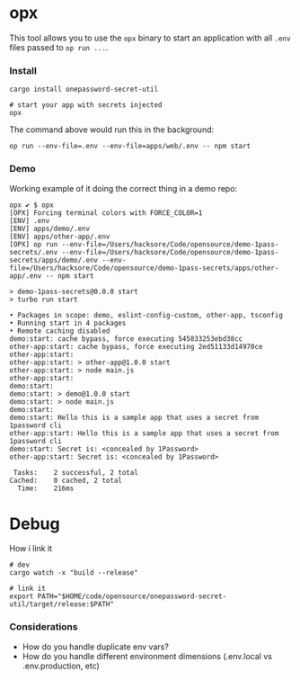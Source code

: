 # opx

This tool allows you to use the `opx` binary to start an application with all `.env` files passed to `op run ...`. 

### Install
`cargo install onepassword-secret-util`

```
# start your app with secrets injected
opx
```
The command above would run this in the background:
```
op run --env-file=.env --env-file=apps/web/.env -- npm start
```

### Demo
Working example of it doing the correct thing in a demo repo:
```
opx ✔ $ opx
[OPX] Forcing terminal colors with FORCE_COLOR=1
[ENV] .env
[ENV] apps/demo/.env
[ENV] apps/other-app/.env
[OPX] op run --env-file=/Users/hacksore/Code/opensource/demo-1pass-secrets/.env --env-file=/Users/hacksore/Code/opensource/demo-1pass-secrets/apps/demo/.env --env-file=/Users/hacksore/Code/opensource/demo-1pass-secrets/apps/other-app/.env -- npm start

> demo-1pass-secrets@0.0.0 start
> turbo run start

• Packages in scope: demo, eslint-config-custom, other-app, tsconfig
• Running start in 4 packages
• Remote caching disabled
demo:start: cache bypass, force executing 545833253ebd38cc
other-app:start: cache bypass, force executing 2ed51133d14970ce
other-app:start:
other-app:start: > other-app@1.0.0 start
other-app:start: > node main.js
other-app:start:
demo:start:
demo:start: > demo@1.0.0 start
demo:start: > node main.js
demo:start:
demo:start: Hello this is a sample app that uses a secret from 1password cli
other-app:start: Hello this is a sample app that uses a secret from 1password cli
demo:start: Secret is: <concealed by 1Password>
other-app:start: Secret is: <concealed by 1Password>

 Tasks:    2 successful, 2 total
Cached:    0 cached, 2 total
  Time:    216ms
```

# Debug
How i link it

```
# dev
cargo watch -x "build --release"

# link it
export PATH="$HOME/code/opensource/onepassword-secret-util/target/release:$PATH"
```

### Considerations
- How do you handle duplicate env vars?
- How do you handle different environment dimensions (.env.local vs .env.production, etc)

